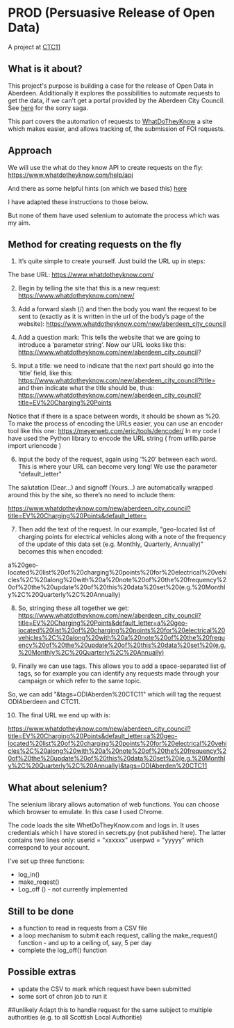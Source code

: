 # PROD (Persuasive Release of Open Data)
A project at [CTC11](http://codethecity.org.uk)

## What is it about?

This project's purpose is building a case for the release of Open Data in Aberdeen. Additionally it explores the  possibilities to automate requests to get the data, if we can't get a portal provided by the Aberdeen City Council.
See [here](http://aberdeen.theodi.org/news-blog/) for the sorry saga. 

This part covers the automation of requests to [WhatDoTheyKnow](http://whatdotheyknow.com) a site which makes easier, and allows tracking of, the submission of FOI requests. 

## Approach

We will use the what do they know API to create requests on the fly: https://www.whatdotheyknow.com/help/api

And there as some helpful hints (on which we based this) [here](https://www.mysociety.org/2016/12/19/alaveteli-for-campaigners-how-to-create-pre-written-requests-for-your-supporters/?refferer=mailnotify&uid=138 )

I have adapted these instructions to those below. 

But none of them have used selenium to automate the process which was my aim.

## Method for creating requests on the fly

1. It’s quite simple to create yourself. Just build the URL up in steps:

The base URL: https://www.whatdotheyknow.com/

2. Begin by telling the site that this is a new request: https://www.whatdotheyknow.com/new/

3. Add a forward slash (/) and then the body you want the request to be sent to (exactly as it is written in the url of the body’s page of the website): https://www.whatdotheyknow.com/new/aberdeen_city_council

4. Add a question mark: This tells the website that we are going to introduce a ‘parameter string’. Now our URL looks like this: https://www.whatdotheyknow.com/new/aberdeen_city_council?

5. Input a title: we need to indicate that the next part should go into the ‘title’ field, like this: 
https://www.whatdotheyknow.com/new/aberdeen_city_council?title= 
and then indicate what the title should be, thus: 
https://www.whatdotheyknow.com/new/aberdeen_city_council?title=EV%20Charging%20Points

Notice that if there is a space between words, it should be shown as %20. To make the process of encoding the URLs easier, you can use an encoder tool like this one: https://meyerweb.com/eric/tools/dencoder/ In my code I have used the Python library to encode the URL string ( from urllib.parse import urlencode )

6. Input the body of the request, again using ‘%20’ between each word. This is where your URL can become very long! We use the parameter "default_letter"

The salutation (Dear…) and signoff (Yours…) are automatically wrapped around this by the site, so there’s no need to include them:

https://www.whatdotheyknow.com/new/aberdeen_city_council?title=EV%20Charging%20Points&default_letter=

7. Then add the text of the request. In our example, "geo-located list of charging points for electrical vehicles along with a note of the frequency of the update of this data set (e.g. Monthly, Quarterly, Annually)" becomes this when encoded: 

a%20geo-located%20list%20of%20charging%20points%20for%20electrical%20vehicles%2C%20along%20with%20a%20note%20of%20the%20frequency%20of%20the%20update%20of%20this%20data%20set%20(e.g.%20Monthly%2C%20Quarterly%2C%20Annually)

8. So, stringing these all together we get:
https://www.whatdotheyknow.com/new/aberdeen_city_council?title=EV%20Charging%20Points&default_letter=a%20geo-located%20list%20of%20charging%20points%20for%20electrical%20vehicles%2C%20along%20with%20a%20note%20of%20the%20frequency%20of%20the%20update%20of%20this%20data%20set%20(e.g.%20Monthly%2C%20Quarterly%2C%20Annually)


9. Finally we can use tags. This allows you to add a space-separated list of tags, so for example you can identify any requests made through your campaign or which refer to the same topic. 

So, we can add "&tags=ODIAberden%20CTC11" which will tag the request ODIAberdeen and CTC11.

10. The final URL we end up with is:

https://www.whatdotheyknow.com/new/aberdeen_city_council?title=EV%20Charging%20Points&default_letter=a%20geo-located%20list%20of%20charging%20points%20for%20electrical%20vehicles%2C%20along%20with%20a%20note%20of%20the%20frequency%20of%20the%20update%20of%20this%20data%20set%20(e.g.%20Monthly%2C%20Quarterly%2C%20Annually)&tags=ODIAberden%20CTC11

## What about selenium?

The selenium library allows automation of web functions. You can choose which browser to emulate. In this case I used Chrome.

The code loads the site WhetDoTheyKnow.com and logs in. It uses credentials which I have stored in secrets.py (not published here). The latter contains two lines only: 
userid = "xxxxxx"
userpwd = "yyyyy" which correspond to your account. 

I've set up three functions: 
* log_in()
* make_reqest()
* Log_off () - not currently implemented

## Still to be done
* a function to read in requests from a CSV file
* a loop mechanism to submit each request, calling the make_request() function - and up to a ceiling of, say, 5 per day
* complete the log_off() function

## Possible extras
* update the CSV to mark which request have been submitted
* some sort of chron job to run it

##unlikely
Adapt this to handle request for the same subject to multiple authorities (e.g. to all Scottish Local Authoritie)
